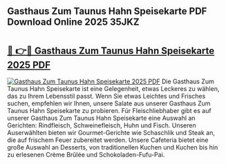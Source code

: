 ## Gasthaus Zum Taunus Hahn Speisekarte PDF Download Online 2025 35JKZ

# <h2><a href="http://gc8dyev.nevu.top/?p=Gasthaus+Zum+Taunus+Hahn+Speisekarte">🔗 👉🔴 Gasthaus Zum Taunus Hahn Speisekarte 2025 PDF</a></h2>

[![Gasthaus Zum Taunus Hahn Speisekarte 2025 PDF](https://i.imgur.com/dBaPXMq.png)](http://gc8dyev.nevu.top/?p=Gasthaus+Zum+Taunus+Hahn+Speisekarte)
Die Gasthaus Zum Taunus Hahn Speisekarte ist eine Gelegenheit, etwas Leckeres zu wählen, das zu Ihrem Lebensstil passt. Wenn Sie etwas Leichtes und Frisches suchen, empfehlen wir Ihnen, unsere Salate aus unserer Gasthaus Zum Taunus Hahn Speisekarte zu probieren. Für Fleischliebhaber gibt es auf unserer Gasthaus Zum Taunus Hahn Speisekarte eine Auswahl an Gerichten: Rindfleisch, Schweinefleisch, Huhn und Fisch. Unseren Auserwählten bieten wir Gourmet-Gerichte wie Schaschlik und Steak an, die auf frischem Feuer zubereitet werden. Unsere Cafeteria bietet eine große Auswahl an Desserts, von traditionellen Kuchen und Kuchen bis hin zu erlesenen Crème Brûlée und Schokoladen-Fufu-Pai.
